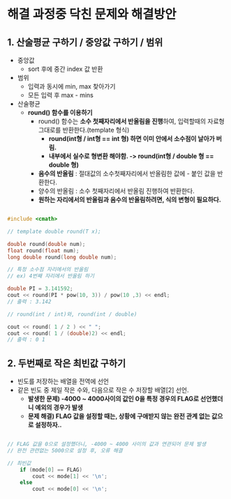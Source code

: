 # 해결 과정중 닥친 문제와 해결방안

## 1. 산술평균 구하기 / 중앙값 구하기 / 범위

- 중앙값
  - sort 후에 중간 index 값 반환
- 범위
   - 입력과 동시에 min, max 찾아가기
   - 모든 입력 후 max - mins
 - 산술평균
   - **round() 함수를 이용하기**
     - round() 함수는 **소수 첫째자리에서 반올림을 진행**하여, 입력할때의 자료형 그대로를 반환한다.(template 형식)
       - **round(int형 / int형 == int 형) 하면 이미 안에서 소수점이 날아가 버림.**
       - **내부에서 실수로 형변환 해야함. -> round(int형 / double 형 == double 형)**
     - **음수의 반올림** : 절대값의 소수첫째자리에서 반올림한 값에 - 붙인 값을 반환한다.
     - 양수의 반올림 : 소수 첫째자리에서 반올림 진행하여 반환한다.
     - **원하는 자리에서의 반올림과 음수의 반올림하려면, 식의 변형이 필요하다.**
     
```cpp

#include <cmath>

// template double round(T x);

double round(double num); 
float round(float num); 
long double round(long double num); 

// 특정 소수점 자리에서의 반올림
// ex) 4번째 자리에서 반올림 하기

double PI = 3.141592;
cout << round(PI * pow(10, 3)) / pow(10 ,3) << endl;
// 출력 : 3.142

// round(int / int)와, round(int / double)

cout << round( 1 / 2 ) << " ";
cout << round( 1 / (double)2) << endl;
// 출력 : 0 1

```
  
## 2. 두번째로 작은 최빈값 구하기
   - 빈도를 저장하는 배열을 전역에 선언
   - 같은 빈도 중 제일 작은 수와, 다음으로 작은 수 저장할 배열[2] 선언.
     - **발생한 문제) -4000 ~ 4000사이의 값인 0을 특정 경우의 FLAG로 선언했더니 예외의 경우가 발생**
     - **문제 해결) FLAG 값을 설정할 때는, 상황에 구애받지 않는 완전 관계 없는 값으로 설정하자..**
    
```cpp

// FLAG 값을 0으로 설정했더니, -4000 ~ 4000 사이의 값과 연관되어 문제 발생
// 완전 관련없는 5000으로 설정 후, 오류 해결

// 최빈값
	if (mode[0] == FLAG)
		cout << mode[1] << '\n';
	else
		cout << mode[0] << '\n';
    
```
